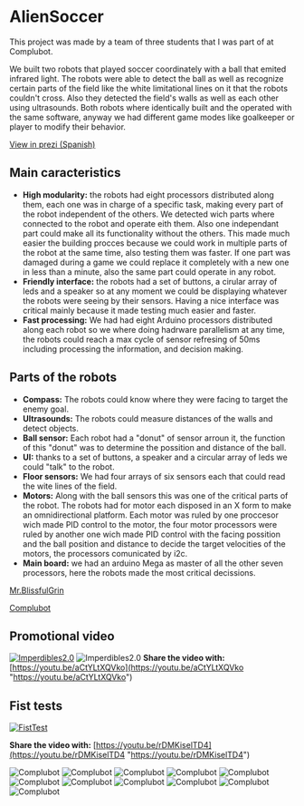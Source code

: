 # AlienSoccer

This project was made by a team of three students that I was part of at Complubot.

We built two robots that played soccer coordinately with a ball that emited infrared light.
The robots were able to detect the ball as well as recognize certain parts of the field like the white limitational lines on it that the robots couldn't cross. Also they detected the field's walls as well as each other using ultrasounds.
Both robots where identically built and the operated with the same software, anyway we had different game modes like goalkeeper or player to modify their behavior.

[View in prezi (Spanish)](https://prezi.com/view/UruUJdG32kYzkdQXmuUq "prezi")

## Main caracteristics
* **High modularity:** the robots had eight processors distributed along them, each one was in charge of a specific task, making every part of the robot independent of the others. We detected wich parts where connected to the robot and operate eith them. Also one independant part could make all its functionality without the others. This made much easier the building procces because we could work in multiple parts of the robot at the same time, also testing them was faster. If one part was damaged during a game we could replace it completely with a new one in less than a minute, also the same part could operate in any robot.
* **Friendly interface:** the robots had a set of buttons, a cirular array of leds and a speaker so at any moment we could be displaying whatever the robots were seeing by their sensors. Having a nice interface was critical mainly because it made testing much easier and faster.
* **Fast processing:** We had had eight Arduino processors distributed along each robot so we where doing hadrware parallelism at any time, the robots could reach a max cycle of sensor refresing of 50ms including processing the information, and decision making.

## Parts of the robots
* **Compass:** The robots could know where they were facing to target the enemy goal.
* **Ultrasounds:** The robots could measure distances of the walls and detect objects.
* **Ball sensor:** Each robot had a "donut" of sensor arroun it, the function of this "donut" was to determine the possition and distance of the ball.
* **UI:** thanks to a set of buttons, a speaker and a circular array of leds we could "talk" to the robot.
* **Floor sensors:** We had four arrays of six sensors each that could read the wite lines of the field.
* **Motors:** Along with the ball sensors this was one of the critical parts of the robot. The robots had for motor each disposed in an X form to make an omnidirectional platform. Each motor was ruled by one proccesor wich made PID control to the motor, the four motor processors were ruled by another one wich made PID control with the facing possition and the ball position and distance to decide the target velocities of the motors, the processors comunicated by i2c.
* **Main board:** we had an arduino Mega as master of all the other seven processors, here the robots made the most critical decissions.

[Mr.BlissfulGrin](http://www.mrblissfulgrin.com "mrblissfulgrin")

[Complubot](http://complubot.com/inicio/ "complubot")

## Promotional video
[![Imperdibles2.0](http://img.youtube.com/vi/aCtYLtXQVko/0.jpg)](http://www.youtube.com/watch?v=aCtYLtXQVko) ![Imperdibles2.0](./Logo.png "Complubot")
**Share the video with:** [https://youtu.be/aCtYLtXQVko](https://youtu.be/aCtYLtXQVko "https://youtu.be/aCtYLtXQVko")

## Fist tests
[![FistTest](http://img.youtube.com/vi/rDMKiselTD4/0.jpg)](https://youtu.be/rDMKiselTD4)

**Share the video with:** [https://youtu.be/rDMKiselTD4](https://youtu.be/rDMKiselTD4 "https://youtu.be/rDMKiselTD4")

![Complubot](./Poster/superior_01.jpg "Complubot")
![Complubot](./Poster/Robots_01.jpg "Complubot")
![Complubot](./Alien1.0/Fotos/Thecrew.JPG "Complubot")
![Complubot](./Alien1.0/Fotos/MotoresPlanta.png "Complubot")
![Complubot](./Alien1.0/Fotos/PlanataUltraSonidos.png "Complubot")
![Complubot](./Alien1.0/Fotos/plantabaja.png "Complubot")
![Complubot](./Alien1.0/Fotos/PlantaConAsa.png "Complubot")
![Complubot](./Alien1.0/Fotos/PlantaInfrarrojos.png "Complubot")
![Complubot](./Alien1.0/Media/DSC_0522.JPG "Complubot")
![Complubot](./Alien1.0/Poster/DSC_0601.JPG "Complubot")
![Complubot](./Alien1.0/Fotos/AlienSoccer.jpg "Complubot")
